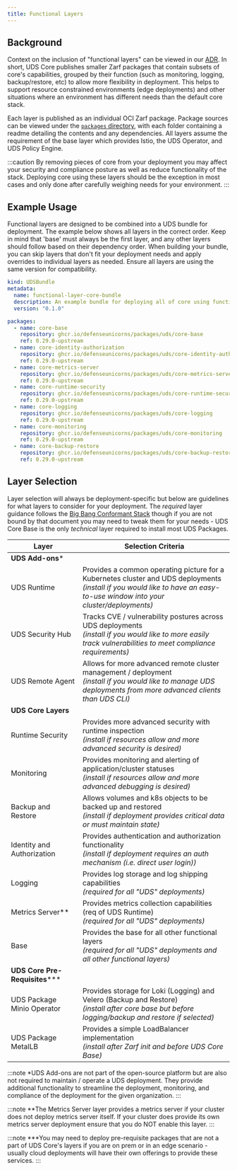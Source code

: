 ```yaml
---
title: Functional Layers
---
```


## Background

Context on the inclusion of "functional layers" can be viewed in our [ADR](https://github.com/defenseunicorns/uds-core/blob/main/adrs/0002-uds-core-functional-layers.md). In short, UDS Core publishes smaller Zarf packages that contain subsets of core's capabilities, grouped by their function (such as monitoring, logging, backup/restore, etc) to allow more flexibility in deployment. This helps to support resource constrained environments (edge deployments) and other situations where an environment has different needs than the default core stack.

Each layer is published as an individual OCI Zarf package. Package sources can be viewed under the [`packages` directory](https://github.com/defenseunicorns/uds-core/tree/main/packages), with each folder containing a readme detailing the contents and any dependencies. All layers assume the requirement of the base layer which provides Istio, the UDS Operator, and UDS Policy Engine.

:::caution
By removing pieces of core from your deployment you may affect your security and compliance posture as well as reduce functionality of the stack. Deploying core using these layers should be the exception in most cases and only done after carefully weighing needs for your environment.
:::

## Example Usage

Functional layers are designed to be combined into a UDS bundle for deployment. The example below shows all layers in the correct order. Keep in mind that 'base' must always be the first layer, and any other layers should follow based on their dependency order. When building your bundle, you can skip layers that don't fit your deployment needs and apply overrides to individual layers as needed. Ensure all layers are using the same version for compatibility.

```yaml
kind: UDSBundle
metadata:
  name: functional-layer-core-bundle
  description: An example bundle for deploying all of core using functional layers
  version: "0.1.0"

packages:
  - name: core-base
    repository: ghcr.io/defenseunicorns/packages/uds/core-base
    ref: 0.29.0-upstream
  - name: core-identity-authorization
    repository: ghcr.io/defenseunicorns/packages/uds/core-identity-authorization
    ref: 0.29.0-upstream
  - name: core-metrics-server
    repository: ghcr.io/defenseunicorns/packages/uds/core-metrics-server
    ref: 0.29.0-upstream
  - name: core-runtime-security
    repository: ghcr.io/defenseunicorns/packages/uds/core-runtime-security
    ref: 0.29.0-upstream
  - name: core-logging
    repository: ghcr.io/defenseunicorns/packages/uds/core-logging
    ref: 0.29.0-upstream
  - name: core-monitoring
    repository: ghcr.io/defenseunicorns/packages/uds/core-monitoring
    ref: 0.29.0-upstream
  - name: core-backup-restore
    repository: ghcr.io/defenseunicorns/packages/uds/core-backup-restore
    ref: 0.29.0-upstream
```

## Layer Selection

Layer selection will always be deployment-specific but below are guidelines for what layers to consider for your deployment.  The *required* layer guidance follows the [Big Bang Conformant Stack](https://repo1.dso.mil/big-bang/product/bbtoc/-/blob/master/policy/conformance.md?ref_type=heads) though if you are not bound by that document you may need to tweak them for your needs - UDS Core Base is the only *technical* layer required to install most UDS Packages.

| Layer | Selection Criteria |
|-------|--------------------|
| **UDS Add-ons*** |
| UDS Runtime      | Provides a common operating picture for a Kubernetes cluster and UDS deployments <br/> *(install if you would like to have an easy-to-use window into your cluster/deployments)* |
| UDS Security Hub | Tracks CVE / vulnerability postures across UDS deployments <br/> *(install if you would like to more easily track vulnerabilities to meet compliance requirements)* |
| UDS Remote Agent | Allows for more advanced remote cluster management / deployment <br/> *(install if you would like to manage UDS deployments from more advanced clients than UDS CLI)* |
| **UDS Core Layers** |
| Runtime Security           | Provides more advanced security with runtime inspection <br/> *(install if resources allow and more advanced security is desired)* |
| Monitoring                 | Provides monitoring and alerting of application/cluster statuses <br/> *(install if resources allow and more advanced debugging is desired)* |
| Backup and Restore         | Allows volumes and k8s objects to be backed up and restored <br/> *(install if deployment provides critical data or must maintain state)* |
| Identity and Authorization | Provides authentication and authorization functionality <br/>*(install if deployment requires an auth mechanism (i.e. direct user login))*  |
| Logging                    | Provides log storage and log shipping capabilities <br/> *(required for all "UDS" deployments)* |
| Metrics Server**           | Provides metrics collection capabilities (req of UDS Runtime) <br/> *(required for all "UDS" deployments)* |
| Base                       | Provides the base for all other functional layers <br/> *(required for all "UDS" deployments and all other functional layers)* |
| **UDS Core Pre-Requisites***** |
| UDS Package Minio Operator | Provides storage for Loki (Logging) and Velero (Backup and Restore) <br/> *(install after core base but before logging/backup and restore if selected)* |
| UDS Package MetalLB        | Provides a simple LoadBalancer implementation <br/> *(install after Zarf init and before UDS Core Base)* |

:::note
*UDS Add-ons are not part of the open-source platform but are also not required to maintain / operate a UDS deployment.  They provide additional functionality to streamline the deployment, monitoring, and compliance of the deployment for the given organization.
:::

:::note
**The Metrics Server layer provides a metrics server if your cluster does not deploy metrics server itself.  If your cluster does provide its own metrics server deployment ensure that you do NOT enable this layer.
:::

:::note
***You may need to deploy pre-requisite packages that are not a part of UDS Core's layers if you are on prem or in an edge scenario - usually cloud deployments will have their own offerings to provide these services.
:::
